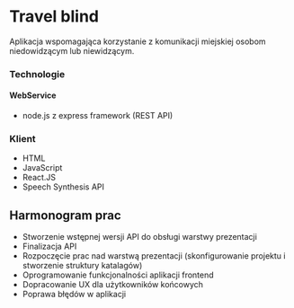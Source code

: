# Travel blind
Aplikacja wspomagająca korzystanie z komunikacji miejskiej osobom niedowidzącym lub niewidzącym.

### Technologie
#### WebService

  - node.js z express framework (REST API)

### Klient
  - HTML
  - JavaScript
  - React.JS 
  - Speech Synthesis API

## Harmonogram prac
    
  - Stworzenie wstępnej wersji API do obsługi warstwy prezentacji
  - Finalizacja API
  - Rozpoczęcie prac nad warstwą prezentacji (skonfigurowanie projektu i stworzenie struktury katalagów)
  - Oprogramowanie funkcjonalności aplikacji frontend
  - Dopracowanie UX dla użytkowników końcowych
  - Poprawa błędów w aplikacji